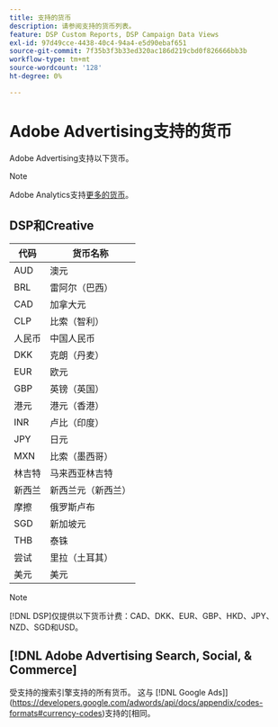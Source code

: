 ```yaml
---
title: 支持的货币
description: 请参阅支持的货币列表。
feature: DSP Custom Reports, DSP Campaign Data Views
exl-id: 97d49cce-4438-40c4-94a4-e5d90ebaf651
source-git-commit: 7f35b3f3b33ed320ac186d219cbd0f826666bb3b
workflow-type: tm+mt
source-wordcount: '128'
ht-degree: 0%

---
```


# Adobe Advertising支持的货币

Adobe Advertising支持以下货币。


>[!NOTE]
>
>Adobe Analytics支持[更多的货币](https://experienceleague.adobe.com/docs/analytics/implementation/vars/config-vars/currencycode.html)。

## DSP和Creative

| 代码 | 货币名称 |
| ------ | -------------- |
| AUD | 澳元 |
| BRL | 雷阿尔（巴西） |
| CAD | 加拿大元 |
| CLP | 比索（智利） |
| 人民币 | 中国人民币 |
| DKK | 克朗（丹麦） |
| EUR | 欧元 |
| GBP | 英镑（英国） |
| 港元 | 港元（香港） |
| INR | 卢比（印度） |
| JPY | 日元 |
| MXN | 比索（墨西哥） |
| 林吉特 | 马来西亚林吉特 |
| 新西兰 | 新西兰元（新西兰） |
| 摩擦 | 俄罗斯卢布 |
| SGD | 新加坡元 |
| THB | 泰铢 |
| 尝试 | 里拉（土耳其） |
| 美元 | 美元 |

>[!NOTE]
>
> [!DNL DSP]仅提供以下货币计费：CAD、DKK、EUR、GBP、HKD、JPY、NZD、SGD和USD。

## [!DNL Adobe Advertising Search, Social, & Commerce]

受支持的搜索引擎支持的所有货币。 这与 [!DNL Google Ads]](https://developers.google.com/adwords/api/docs/appendix/codes-formats#currency-codes)支持的[相同。

